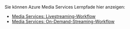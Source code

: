 Sie können Azure Media Services Lernpfade hier anzeigen:

* [Media Services: Livestreaming-Workflow](https://azure.microsoft.com/documentation/learning-paths/media-services-streaming-live/)
* [Media Services: On-Demand-Streaming-Workflow](https://azure.microsoft.com/documentation/learning-paths/media-services-streaming-on-demand/)

